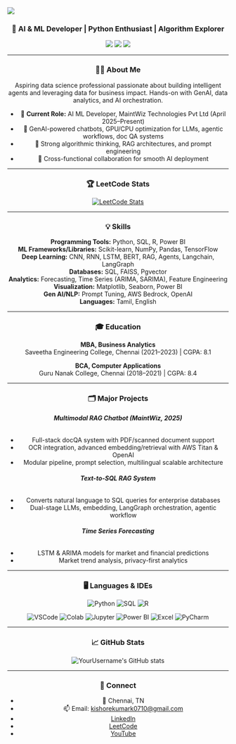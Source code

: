 <img src="https://capsule-render.vercel.app/api?type=waving&color=gradient&height=200§ion=header&text=Kishore+Kumar+K&fontSize=80&animation=fadeIn" />

<div align="center">

<h3 align="center">🚀 AI & ML Developer | Python Enthusiast | Algorithm Explorer</h3>
<p align="center">
  <img src="https://komarev.com/ghpvcounter/?username=YourUsername">
  <img src="https://img.shields.io/github/followers/YourUsername?style=social">
  <img src="https://img.shields.io/badge/LeetCode-Active-brightgreen?logo=leetcode&logoColor=white">
</p>

---

### 🧑‍💻 About Me

Aspiring data science professional passionate about building intelligent agents and leveraging data for business impact. Hands-on with GenAI, data analytics, and AI orchestration. 

- 💼 **Current Role:** AI ML Developer, MaintWiz Technologies Pvt Ltd (April 2025–Present)
- 🤖 GenAI-powered chatbots, GPU/CPU optimization for LLMs, agentic workflows, doc QA systems
- 🧩 Strong algorithmic thinking, RAG architectures, and prompt engineering
- 🏢 Cross-functional collaboration for smooth AI deployment

---

### 🏆 LeetCode Stats

[![LeetCode Stats](https://leetcard.jacoblin.cool/Kishore__Kavery)](https://leetcode.com/u/Kishore__Kavery/)

---

### 💡 Skills

**Programming Tools:** Python, SQL, R, Power BI  
**ML Frameworks/Libraries:** Scikit-learn, NumPy, Pandas, TensorFlow  
**Deep Learning:** CNN, RNN, LSTM, BERT, RAG, Agents, Langchain, LangGraph  
**Databases:** SQL, FAISS, Pgvector  
**Analytics:** Forecasting, Time Series (ARIMA, SARIMA), Feature Engineering  
**Visualization:** Matplotlib, Seaborn, Power BI  
**Gen AI/NLP:** Prompt Tuning, AWS Bedrock, OpenAI  
**Languages:** Tamil, English

---

### 🎓 Education

**MBA, Business Analytics**  
  Saveetha Engineering College, Chennai (2021–2023) | CGPA: 8.1

**BCA, Computer Applications**  
  Guru Nanak College, Chennai (2018–2021) | CGPA: 8.4

---

### 🗂️ Major Projects

###### **Multimodal RAG Chatbot (MaintWiz, 2025)**
  - Full-stack docQA system with PDF/scanned document support
  - OCR integration, advanced embedding/retrieval with AWS Titan & OpenAI
  - Modular pipeline, prompt selection, multilingual scalable architecture

###### **Text-to-SQL RAG System**
  - Converts natural language to SQL queries for enterprise databases
  - Dual-stage LLMs, embedding, LangGraph orchestration, agentic workflow

###### **Time Series Forecasting**
  - LSTM & ARIMA models for market and financial predictions
  - Market trend analysis, privacy-first analytics

---

### 🖥️ Languages & IDEs

<!-- Programming Languages -->
![Python](https://img.shields.io/badge/Python-3776AB?style=for-the-badge&logo=python&logoColor=white)
![SQL](https://img.shields.io/badge/SQL-4479A1?style=for-the-badge&logo=mysql&logoColor=white)
![R](https://img.shields.io/badge/R-276DC3?style=for-the-badge&logo=r&logoColor=white)

<!-- IDEs -->
![VSCode](https://img.shields.io/badge/VS_Code-007ACC?style=for-the-badge&logo=visualstudiocode&logoColor=white)
![Colab](https://img.shields.io/badge/Google_Colab-F9AB00?style=for-the-badge&logo=googlecolab&logoColor=white)
![Jupyter](https://img.shields.io/badge/Jupyter-F37626?style=for-the-badge&logo=jupyter&logoColor=white)
![Power BI](https://img.shields.io/badge/Power_BI-F6C915?style=for-the-badge&logo=powerbi&logoColor=white)
![Excel](https://img.shields.io/badge/Excel-217346?style=for-the-badge&logo=microsoft-excel&logoColor=white)
![PyCharm](https://img.shields.io/badge/PyCharm-000000?style=for-the-badge&logo=pycharm&logoColor=white)

---

### 📈 GitHub Stats

![YourUsername's GitHub stats](https://github-readme-stats.vercel.app/api?username=kishore-MW&show_icons=true&hide_title=true&hide_rank=false)

---

### 🔗 Connect

- 📍 Chennai, TN
- 📫 Email: kishorekumark0710@gmail.com
- [LinkedIn](https://linkedin.com/in/YourLinkedIn)
- [LeetCode]([https://leetcode.com/YourLeetCodeUsername](https://leetcode.com/u/Kishore__Kavery/))
- [YouTube](https://youtube.com/@YourChannel)

</div>

